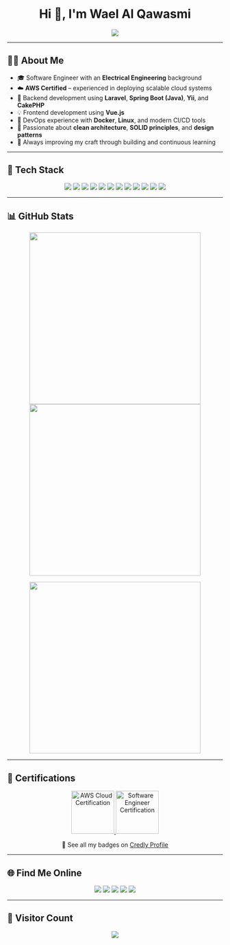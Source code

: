 <!-- GitHub Profile README -->
<h1 align="center">Hi 👋, I'm Wael Al Qawasmi</h1>

<p align="center">
  <img src="https://readme-typing-svg.demolab.com/?lines=Software+Engineer+%7C+AWS+Certified;Backend+Specialist+%7C+Laravel%2C+Spring+Boot%2C+CakePHP;Frontend+Developer+with+Vue.js;Docker+%7C+Linux+%7C+Cloud+Engineer;Electrical+Engineer+Turned+Coder&center=true&width=800&height=45&color=36BCF7&vCenter=true&pause=1000&size=22" />
</p>

---

## 👨‍💻 About Me

- 🎓 Software Engineer with an **Electrical Engineering** background  
- ☁️ **AWS Certified** – experienced in deploying scalable cloud systems  
- 🧱 Backend development using **Laravel**, **Spring Boot (Java)**, **Yii**, and **CakePHP**  
- 💡 Frontend development using **Vue.js**  
- 🐳 DevOps experience with **Docker**, **Linux**, and modern CI/CD tools  
- 🧠 Passionate about **clean architecture**, **SOLID principles**, and **design patterns**  
- 🌱 Always improving my craft through building and continuous learning  

---
## 🧠 Tech Stack

<p align="center">
  <!-- Languages & Frameworks -->
  <img src="https://img.shields.io/badge/PHP-777BB4?style=for-the-badge&logo=php&logoColor=white"/>
  <img src="https://img.shields.io/badge/Laravel-F05340?style=for-the-badge&logo=laravel&logoColor=white"/>
  <img src="https://img.shields.io/badge/Spring_Boot-6DB33F?style=for-the-badge&logo=spring-boot&logoColor=white"/>
  <img src="https://img.shields.io/badge/CakePHP-D33C43?style=for-the-badge&logo=cakephp&logoColor=white"/>
  <img src="https://img.shields.io/badge/Yii-43B02A?style=for-the-badge&logo=yii&logoColor=white"/>
  <img src="https://img.shields.io/badge/JavaScript-F7DF1E?style=for-the-badge&logo=javascript&logoColor=black"/>
  <img src="https://img.shields.io/badge/Vue.js-4FC08D?style=for-the-badge&logo=vue.js&logoColor=white"/>
  
  <!-- Tools & Platforms -->
  <img src="https://img.shields.io/badge/Docker-2496ED?style=for-the-badge&logo=docker&logoColor=white"/>
  <img src="https://img.shields.io/badge/Linux-FCC624?style=for-the-badge&logo=linux&logoColor=black"/>
  <img src="https://img.shields.io/badge/AWS-232F3E?style=for-the-badge&logo=amazon-aws&logoColor=white"/>
  <img src="https://img.shields.io/badge/MySQL-00758F?style=for-the-badge&logo=mysql&logoColor=white"/>
  <img src="https://img.shields.io/badge/Git-F05032?style=for-the-badge&logo=git&logoColor=white"/>
</p>

---

## 📊 GitHub Stats

<p align="center">
  <img src="https://github-readme-stats.vercel.app/api?username=WaelAlQawasmi&count_private=true&theme=dracula&hide_border=true" width="400"/>
  <img src="https://github-readme-streak-stats.herokuapp.com?user=WaelAlQawasmi&theme=dracula&hide_border=true" width="400"/>
</p>

<p align="center">
  <img src="https://github-readme-stats.vercel.app/api/top-langs?username=WaelAlQawasmi&layout=compact&hide_border=true&theme=dracula" width="400"/>
</p>

---

## 🏅 Certifications


<p align="center">
  <!-- AWS Cloud Certification -->
  <a href="https://www.credly.com/badges/e1915169-f155-45a0-befb-f1bff2e266cb" target="_blank">
    <img src="https://images.credly.com/size/340x340/images/2784d0d8-327c-406f-971e-9f0e15097003/image.png" alt="AWS Cloud Certification" width="100"/>
  </a>
  
  <!-- Software Engineering Certification -->
  <a href="https://www.credly.com/badges/7f865efc-8fd0-48f0-ad8f-8a1b24d36287" target="_blank">
    <img src="https://images.credly.com/size/340x340/images/c91c5a3f-1026-4d8a-9669-b94ec05636e9/badge-1_2x_1__1_.png" alt="Software Engineer Certification" width="100"/>
  </a>
</p>

<p align="center">
  🔗 See all my badges on <a href="https://www.credly.com/users/wa-el-al-qawasmi" target="_blank">Credly Profile</a>
</p>


---

## 🌐 Find Me Online

<p align="center">
  <a href="https://github.com/WaelAlQawasmi"><img src="https://img.shields.io/badge/GitHub-181717?style=for-the-badge&logo=github&logoColor=white"/></a>
  <a href="https://www.linkedin.com/in/wael-al-qawasmi/"><img src="https://img.shields.io/badge/LinkedIn-0A66C2?style=for-the-badge&logo=linkedin&logoColor=white"/></a>
  <a href="https://leetcode.com/Wael-Al-alqawasmi/"><img src="https://img.shields.io/badge/LeetCode-FFA116?style=for-the-badge&logo=leetcode&logoColor=white"/></a>
  <a href="https://www.hackerrank.com/wael_alqawasmi?hr_r=1"><img src="https://img.shields.io/badge/HackerRank-2EC866?style=for-the-badge&logo=hackerrank&logoColor=white"/></a>
  <a href="https://www.credly.com/users/wa-el-al-qawasmi"><img src="https://img.shields.io/badge/Credly-F36F21?style=for-the-badge&logo=credly&logoColor=white"/></a>
</p>

---

## 👀 Visitor Count

<p align="center">
  <img src="https://profile-counter.glitch.me/WaelAlQawasmi/count.svg" />
</p>
